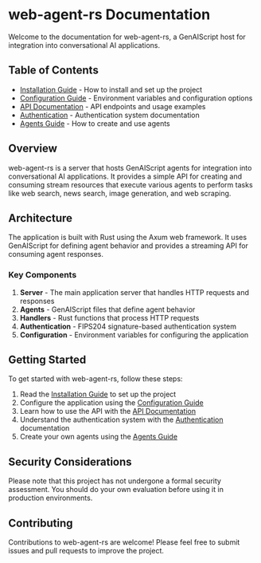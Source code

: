 # web-agent-rs Documentation

Welcome to the documentation for web-agent-rs, a GenAIScript host for integration into conversational AI applications.

## Table of Contents

- [Installation Guide](./installation.md) - How to install and set up the project
- [Configuration Guide](./configuration.md) - Environment variables and configuration options
- [API Documentation](./api.md) - API endpoints and usage examples
- [Authentication](./tokens.md) - Authentication system documentation
- [Agents Guide](./agents.md) - How to create and use agents

## Overview

web-agent-rs is a server that hosts GenAIScript agents for integration into conversational AI applications. It provides a simple API for creating and consuming stream resources that execute various agents to perform tasks like web search, news search, image generation, and web scraping.

## Architecture

The application is built with Rust using the Axum web framework. It uses GenAIScript for defining agent behavior and provides a streaming API for consuming agent responses.

### Key Components

1. **Server** - The main application server that handles HTTP requests and responses
2. **Agents** - GenAIScript files that define agent behavior
3. **Handlers** - Rust functions that process HTTP requests
4. **Authentication** - FIPS204 signature-based authentication system
5. **Configuration** - Environment variables for configuring the application

## Getting Started

To get started with web-agent-rs, follow these steps:

1. Read the [Installation Guide](./installation.md) to set up the project
2. Configure the application using the [Configuration Guide](./configuration.md)
3. Learn how to use the API with the [API Documentation](./api.md)
4. Understand the authentication system with the [Authentication](./tokens.md) documentation
5. Create your own agents using the [Agents Guide](./agents.md)

## Security Considerations

Please note that this project has not undergone a formal security assessment. You should do your own evaluation before using it in production environments.

## Contributing

Contributions to web-agent-rs are welcome! Please feel free to submit issues and pull requests to improve the project.
